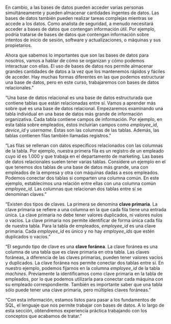 
En cambio, a las bases de datos pueden acceder varias personas simultáneamente y pueden almacenar cantidades ingentes de datos. Las bases de datos también pueden realizar tareas complejas mientras se accede a los datos. Como analista de seguridad, a menudo necesitará acceder a bases de datos que contengan información útil. Por ejemplo, podría tratarse de bases de datos que contengan información sobre intentos de inicio de sesión, software y actualizaciones, o máquinas y sus propietarios.

Ahora que sabemos lo importantes que son las bases de datos para nosotros, vamos a hablar de cómo se organizan y cómo podemos interactuar con ellas. El uso de bases de datos nos permite almacenar grandes cantidades de datos a la vez que los mantenemos rápidos y fáciles de acceder. Hay muchas formas diferentes en las que podemos estructurar una base de datos, pero en este curso, trabajaremos con bases de datos relacionales.”

“Una base de datos relacional es una base de datos estructurada que contiene tablas que están relacionadas entre sí. Vamos a aprender más sobre qué es una base de datos relacional. Empezaremos examinando una tabla individual en una base de datos más grande de información organizativa. Cada tabla contiene campos de información. Por ejemplo, en esta tabla sobre empleados, éstos incluirían campos como _employee_id_, _device_id_ y _username_. Éstas son las columnas de las tablas. Además, las tablas contienen filas también llamadas registros.”

“Las filas se rellenan con datos específicos relacionados con las columnas de la tabla. Por ejemplo, nuestra primera fila es un registro de un empleado cuyo id es 1.000 y que trabaja en el departamento de marketing. Las bases de datos relacionales suelen tener varias tablas. Considere un ejemplo en el que tenemos dos tablas de una base de datos más grande, una con empleados de la empresa y otra con máquinas dadas a esos empleados. Podemos conectar dos tablas si comparten una columna común. En este ejemplo, establecimos una relación entre ellas con una columna común _employee_id_. Las columnas que relacionan dos tablas entre sí se denominan claves.”

“Existen dos tipos de claves. La primera se denomina **clave primaria**. La clave primaria se refiere a una columna en la que cada fila tiene una entrada única. La clave primaria no debe tener valores duplicados, ni valores nulos o vacíos. La clave primaria nos permite identificar de forma única cada fila de nuestra tabla. Para la tabla de empleados, _employee_id_ es una clave primaria. Cada _employee_id_ es único y no hay _employee_ids_ que estén duplicados o vacíos.”

“El segundo tipo de clave es una **clave foránea**. La clave foránea es una columna de una tabla que es clave primaria en otra tabla. Las claves foráneas, a diferencia de las claves primarias, pueden tener valores vacíos y duplicados. La clave foránea nos permite conectar dos tablas entre sí. En nuestro ejemplo, podemos fijarnos en la columna _employee_id_ de la tabla _machines_. Previamente la identificamos como clave primaria en la tabla de empleados, por lo que podemos utilizarla para conectar cada máquina con su empleado correspondiente. También es importante saber que una tabla sólo puede tener una clave primaria, pero múltiples claves foráneas.”

“Con esta información, estamos listos para pasar a los fundamentos de SQL, el lenguaje que nos permite trabajar con bases de datos. A lo largo de esta sección, obtendremos experiencia práctica trabajando con los conceptos que acabamos de tratar.”
